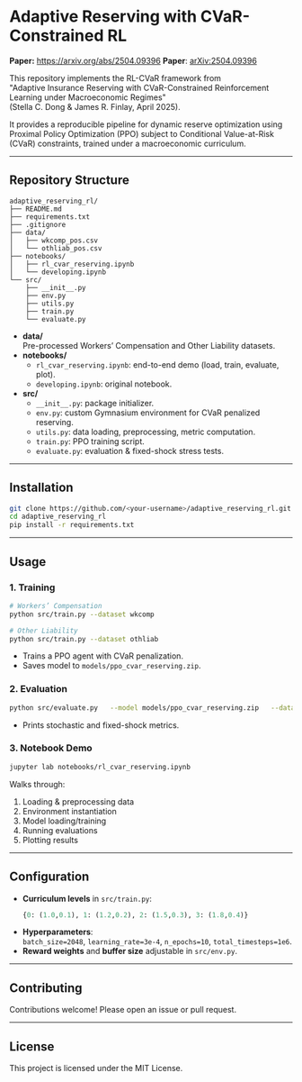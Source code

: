 # Adaptive Reserving with CVaR-Constrained RL
**Paper:** https://arxiv.org/abs/2504.09396
**Paper**: [arXiv:2504.09396](https://arxiv.org/abs/2504.09396)

This repository implements the RL-CVaR framework from  
"Adaptive Insurance Reserving with CVaR-Constrained Reinforcement Learning under Macroeconomic Regimes"  
(Stella C. Dong & James R. Finlay, April 2025).

It provides a reproducible pipeline for dynamic reserve optimization using Proximal Policy Optimization (PPO) subject to Conditional Value-at-Risk (CVaR) constraints, trained under a macroeconomic curriculum.

---

## Repository Structure

```
adaptive_reserving_rl/
├── README.md
├── requirements.txt
├── .gitignore
├── data/
│   ├── wkcomp_pos.csv
│   └── othliab_pos.csv
├── notebooks/
│   ├── rl_cvar_reserving.ipynb
│   └── developing.ipynb
└── src/
    ├── __init__.py
    ├── env.py
    ├── utils.py
    ├── train.py
    └── evaluate.py
```

- **data/**  
  Pre-processed Workers’ Compensation and Other Liability datasets.
- **notebooks/**  
  - `rl_cvar_reserving.ipynb`: end-to-end demo (load, train, evaluate, plot).  
  - `developing.ipynb`: original notebook.  
- **src/**  
  - `__init__.py`: package initializer.  
  - `env.py`: custom Gymnasium environment for CVaR penalized reserving.  
  - `utils.py`: data loading, preprocessing, metric computation.  
  - `train.py`: PPO training script.  
  - `evaluate.py`: evaluation & fixed-shock stress tests.

---

## Installation

```bash
git clone https://github.com/<your-username>/adaptive_reserving_rl.git
cd adaptive_reserving_rl
pip install -r requirements.txt
```

---

## Usage

### 1. Training

```bash
# Workers’ Compensation
python src/train.py --dataset wkcomp

# Other Liability
python src/train.py --dataset othliab
```

- Trains a PPO agent with CVaR penalization.
- Saves model to `models/ppo_cvar_reserving.zip`.

### 2. Evaluation

```bash
python src/evaluate.py   --model models/ppo_cvar_reserving.zip   --dataset wkcomp
```

- Prints stochastic and fixed-shock metrics.

### 3. Notebook Demo

```bash
jupyter lab notebooks/rl_cvar_reserving.ipynb
```

Walks through:
1. Loading & preprocessing data  
2. Environment instantiation  
3. Model loading/training  
4. Running evaluations  
5. Plotting results  

---

## Configuration

- **Curriculum levels** in `src/train.py`:  
  ```python
  {0: (1.0,0.1), 1: (1.2,0.2), 2: (1.5,0.3), 3: (1.8,0.4)}
  ```
- **Hyperparameters**:  
  `batch_size=2048`, `learning_rate=3e-4`, `n_epochs=10`, `total_timesteps=1e6`.
- **Reward weights** and **buffer size** adjustable in `src/env.py`.

---

## Contributing

Contributions welcome! Please open an issue or pull request.

---

## License

This project is licensed under the MIT License.
